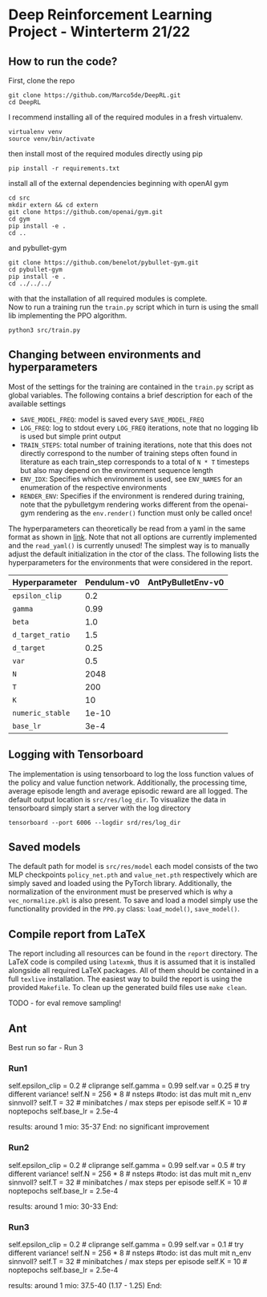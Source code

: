 # Deep Reinforcement Learning Project - Winterterm 21/22

## How to run the code?
First, clone the repo
```
git clone https://github.com/Marco5de/DeepRL.git
cd DeepRL
```
I recommend installing all of the required modules in a fresh virtualenv.
```
virtualenv venv
source venv/bin/activate
```
then install most of the required modules directly using pip
```
pip install -r requirements.txt
```
install all of the external dependencies beginning with openAI gym
```
cd src
mkdir extern && cd extern
git clone https://github.com/openai/gym.git
cd gym
pip install -e .
cd ..
```
and pybullet-gym
```
git clone https://github.com/benelot/pybullet-gym.git
cd pybullet-gym
pip install -e .
cd ../../../
```
with that the installation of all required modules is complete.  
Now to run a training run the `train.py` script which in turn is using the small lib implementing the PPO algorithm.
```
python3 src/train.py
```

## Changing between environments and hyperparameters
Most of the settings for the training are contained in the `train.py` script as global variables.
The following contains a brief description for each of the available settings
* `SAVE_MODEL_FREQ`: model is saved every `SAVE_MODEL_FREQ`
* `LOG_FREQ`: log to stdout every `LOG_FREQ` iterations, note that no logging lib is used but simple print output
* `TRAIN_STEPS`: total number of training iterations, note that this does not directly correspond to the number of training steps
often found in literature as each train_step corresponds to a total of `N * T` timesteps but also may depend on the environment sequence length 
* `ENV_IDX`: Specifies which environment is used, see `ENV_NAMES` for an enumeration of the respective environments 
* `RENDER_ENV`: Specifies if the environment is rendered during training, note that the pybulletgym rendering works different from 
the openai-gym rendering as the `env.render()` function must only be called once!
  
The hyperparameters can theoretically be read from a yaml in the same format as shown in [link](https://github.com/araffin/rl-baselines-zoo/blob/master/hyperparams/ppo2.yml).
Note that not all options are currently implemented and the `read_yaml()` is currently unused!
The simplest way is to manually adjust the default initialization in the ctor of the class.
The following lists the hyperparameters for the environments that were considered in the report.

| Hyperparameter   | Pendulum-v0             | AntPyBulletEnv-v0    
|---------|----------------------|--------------|
| `epsilon_clip` |  0.2      |     |
| `gamma` | 0.99 | |
| `beta` | 1.0 | |
| `d_target_ratio` | 1.5 | |
| `d_target` | 0.25 | |
| `var` | 0.5 | |
| `N` | 2048 | |
| `T` | 200 | |
| `K` | 10 | |
| `numeric_stable` | 1e-10 | |
| `base_lr` | 3e-4 | |

## Logging with Tensorboard
The implementation is using tensorboard to log the loss function values of the policy and value function network.
Additionally, the processing time, average episode length and average episodic reward are all logged.
The default output location is `src/res/log_dir`.
To visualize the data in tensorboard simply start a server with the log directory
```
tensorboard --port 6006 --logdir srd/res/log_dir
```

## Saved models
The default path for model is `src/res/model` each model consists of the two MLP checkpoints `policy_net.pth` and `value_net.pth`
respectively which are simply saved and loaded using the PyTorch library.
Additionally, the normalization of the environment must be preserved which is why a `vec_normalize.pkl` is also present.
To save and load a model simply use the functionality provided in the `PPO.py` class: `load_model()`, `save_model()`.

## Compile report from LaTeX
The report including all resources can be found in the `report` directory.
The LaTeX code is compiled using `latexmk`, thus it is assumed that it is installed alongside all required LaTeX packages.
All of them should be contained in a full `texlive` installation.
The easiest way to build the report is using the provided `Makefile`.
To clean up the generated build files use `make clean`.


TODO - for eval remove sampling!

## Ant

Best run so far - Run 3

### Run1
self.epsilon_clip = 0.2  # cliprange
self.gamma = 0.99
self.var = 0.25  # try different variance!
self.N = 256 * 8  # nsteps #todo: ist das mult mit n_env sinnvoll?
self.T = 32   # minibatches / max steps per episode
self.K = 10  # noptepochs
self.base_lr = 2.5e-4

results:
around 1 mio: 35-37
End: no significant improvement

### Run2
self.epsilon_clip = 0.2  # cliprange
self.gamma = 0.99
self.var = 0.5  # try different variance!
self.N = 256 * 8  # nsteps #todo: ist das mult mit n_env sinnvoll?
self.T = 32   # minibatches / max steps per episode
self.K = 10  # noptepochs
self.base_lr = 2.5e-4

results:
around 1 mio: 30-33 
End:

### Run3
self.epsilon_clip = 0.2  # cliprange
self.gamma = 0.99
self.var = 0.1  # try different variance!
self.N = 256 * 8  # nsteps #todo: ist das mult mit n_env sinnvoll?
self.T = 32   # minibatches / max steps per episode
self.K = 10  # noptepochs
self.base_lr = 2.5e-4

results:
around 1 mio: 37.5-40 (1.17 - 1.25)
End:


